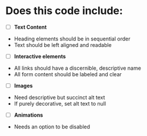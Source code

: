 # Does this code include:

- [ ] **Text Content**
 - Heading elements should be in sequential order
 - Text should be left aligned and readable

- [ ] **Interactive elements**
 - All links should have a discernible, descriptive name
 - All form content should be labeled and clear

- [ ] **Images**
 - Need descriptive but succinct alt text
 - If purely decorative, set alt text to null

- [ ] **Animations**
 - Needs an option to be disabled
